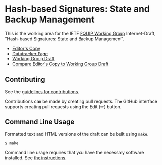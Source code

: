 <!-- regenerate: on (set to off if you edit this file) -->

# Hash-based Signatures: State and Backup Management

This is the working area for the IETF [PQUIP Working Group](https://datatracker.ietf.org/group/pquip/documents/) Internet-Draft, "Hash-based Signatures: State and Backup Management".

* [Editor's Copy](https://hbs-guidance.github.io/draft-hbs-state/#go.draft-ietf-pquip-hbs-state.html)
* [Datatracker Page](https://datatracker.ietf.org/doc/draft-ietf-pquip-hbs-state)
* [Working Group Draft](https://datatracker.ietf.org/doc/html/draft-ietf-pquip-hbs-state)
* [Compare Editor's Copy to Working Group Draft](https://hbs-guidance.github.io/draft-hbs-state/#go.draft-ietf-pquip-hbs-state.diff)


## Contributing

See the
[guidelines for contributions](https://github.com/hbs-guidance/draft-hbs-state/blob/main/CONTRIBUTING.md).

Contributions can be made by creating pull requests.
The GitHub interface supports creating pull requests using the Edit (✏) button.


## Command Line Usage

Formatted text and HTML versions of the draft can be built using `make`.

```sh
$ make
```

Command line usage requires that you have the necessary software installed.  See
[the instructions](https://github.com/martinthomson/i-d-template/blob/main/doc/SETUP.md).

